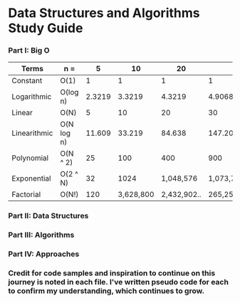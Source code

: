 # Data Structures and Algorithms Study Guide

### Part I: Big O

| Terms         |          n =  |         5 |         10   |          20    |              30      |  
| --------------|---------------|-----------|--------------|----------------|----------------------|
| Constant      |  O(1)         |        1  |          1   |           1    |               1      |
| Logarithmic   |  O(log n)     |   2.3219  |     3.3219   |      4.3219    |          4.9068      |
| Linear        |  O(N)         |        5  |         10   |          20    |              30      |
| Linearithmic  |  O(N log n)   |   11.609  |     33.219   |      84.638    |         147.204      |
| Polynomial    |  O(N ^ 2)     |       25  |        100   |         400    |             900      |
| Exponential   |  O(2 ^ N)     |       32  |       1024   |   1,048,576    |   1,073,741,824      |
| Factorial     |  O(N!)        |      120  |  3,628,800   |  2,432,902..   | 265,252,859,812,...  |


### Part II: Data Structures


### Part III: Algorithms


### Part IV: Approaches


### Credit for code samples and inspiration to continue on this journey is noted in each file. I've written pseudo code for each to confirm my understanding, which continues to grow.
